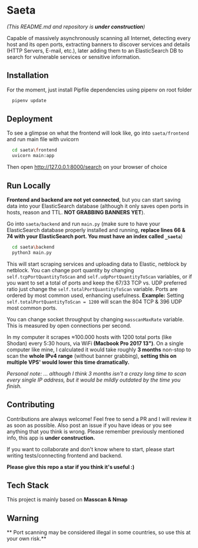 # Saeta

_(This README.md and repository is **under construction**)_

Capable of massively asynchronously scanning all Internet, detecting every host and its open ports, extracting banners to discover services and details (HTTP Servers, E-mail, etc.), later adding them to an ElasticSearch DB to search for vulnerable services or sensitive information.


## Installation

For the moment, just install Pipfile dependencies using pipenv on root folder

```bash
  pipenv update
```
    

## Deployment

To see a glimpse on what the frontend will look like, go into `saeta/frontend` and run main file with uvicorn

```bash
  cd saeta\frontend
  uvicorn main:app
```

Then open http://127.0.0.1:8000/search on your browser of choice
## Run Locally

**Frontend and backend are not yet connected**, but you can start saving data into your ElasticSearch database (although it only saves open ports in hosts, reason and TTL. **NOT GRABBING BANNERS YET**).

Go into `saeta/backend` and run `main.py` (make sure to have your ElasticSearch database properly installed and running, **replace lines 66 & 74 with your ElasticSearch port. You must have an index called `_saeta`**)

```bash
  cd saeta\backend
  python3 main.py
```

This will start scraping services and uploading data to Elastic, netblock by netblock. You can change port quantity by changing `self.tcpPortQuantityToScan` and `self.udpPortQuantityToScan` variables, or if you want to set a total of ports and keep the 67/33 TCP vs. UDP preferred ratio just change the `self.totalPortQuantityToScan` variable. Ports are ordered by most common used, enhancing usefulness. **Example:** Setting `self.totalPortQuantityToScan = 1200` will scan the 804 TCP & 396 UDP most common ports.

You can change socket throughput by changing `masscanMaxRate` variable. This is measured by open connections per second.


In my computer it scrapes ≈100.000 hosts with 1200 total ports (like Shodan) every 5:30 hours, via WiFi **(Macbook Pro 2017 13")**. On a single computer like mine, I calculated it would take roughly **3 months** non-stop to scan the **whole IPv4 range** (without banner grabbing), **setting this on multiple VPS' would lower this time dramatically.**

_Personal note: ... although I think 3 months isn't a crazy long time to scan every single IP address, but it would be mildly outdated by the time you finish._

## Contributing

Contributions are always welcome! Feel free to send a PR and I will review it as soon as possible.
Also post an issue if you have ideas or you see anything that you think is wrong. Please remember previously mentioned info, this app is **under construction.**

If you want to collaborate and don't know where to start, please start writing tests/connecting frontend and backend.

**Please give this repo a star if you think it's useful :)**


## Tech Stack

This project is mainly based on **Masscan & Nmap**

## Warning

** Port scanning may be considered illegal in some countries, so use this at your own risk.**
